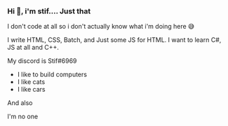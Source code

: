 ### Hi :wave:, i'm stif.... Just that 

I don't code at all so i don't actually know what i'm doing here :sweat_smile:

I write HTML, CSS, Batch, and Just some JS for HTML. I want to learn C#, JS at all and C++.

My discord is Stif#6969

- I like to build computers
- I like cats
- I like cars

And also

I'm no one
